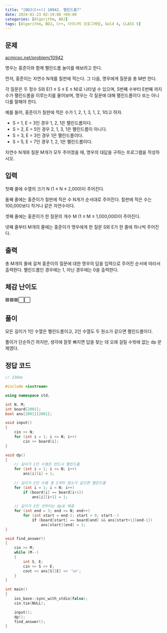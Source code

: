 ```yaml
---
title: "[BOJ(C++)] 10942. 팰린드롬?"
date: 2024-01-23 02:19:00 +09:00
categories: [Algorithm, BOJ]
tags: [Algorithm, BOJ, C++, 다이나믹 프로그래밍, Gold 4, CLASS 5]
---
```

## **문제**
[acmicpc.net/problem/10942](https://www.acmicpc.net/problem/10942)

명우는 홍준이와 함께 팰린드롬 놀이를 해보려고 한다.

먼저, 홍준이는 자연수 N개를 칠판에 적는다. 그 다음, 명우에게 질문을 총 M번 한다.

각 질문은 두 정수 S와 E(1 ≤ S ≤ E ≤ N)로 나타낼 수 있으며, S번째 수부터 E번째 까지 수가 팰린드롬을 이루는지를 물어보며, 명우는 각 질문에 대해 팰린드롬이다 또는 아니다를 말해야 한다.

예를 들어, 홍준이가 칠판에 적은 수가 1, 2, 1, 3, 1, 2, 1라고 하자.

- S = 1, E = 3인 경우 1, 2, 1은 팰린드롬이다.
- S = 2, E = 5인 경우 2, 1, 3, 1은 팰린드롬이 아니다.
- S = 3, E = 3인 경우 1은 팰린드롬이다.
- S = 5, E = 7인 경우 1, 2, 1은 팰린드롬이다.

자연수 N개와 질문 M개가 모두 주어졌을 때, 명우의 대답을 구하는 프로그램을 작성하시오.
<br>

## **입력**
첫째 줄에 수열의 크기 N (1 ≤ N ≤ 2,000)이 주어진다.

둘째 줄에는 홍준이가 칠판에 적은 수 N개가 순서대로 주어진다. 칠판에 적은 수는 100,000보다 작거나 같은 자연수이다.

셋째 줄에는 홍준이가 한 질문의 개수 M (1 ≤ M ≤ 1,000,000)이 주어진다.

넷째 줄부터 M개의 줄에는 홍준이가 명우에게 한 질문 S와 E가 한 줄에 하나씩 주어진다.
<br>

## **출력**
총 M개의 줄에 걸쳐 홍준이의 질문에 대한 명우의 답을 입력으로 주어진 순서에 따라서 출력한다. 팰린드롬인 경우에는 1, 아닌 경우에는 0을 출력한다.
<br>

## **체감 난이도**
🟩🟩🟩⬜⬜
<br>

## **풀이**
모든 길이가 1인 수열은 펠린드롬이고, 2인 수열도 두 원소가 같으면 펠린드롬이다.

풀이가 단순하긴 하지만, 생각에 잘못 빠지면 답을 찾는 데 오래 걸릴 수밖에 없는 dp 문제였다.
<br>

## **정답 코드**
```c++
// 236ms

#include <iostream>

using namespace std;

int N, M;
int board[2001];
bool ans[2001][2001];

void input()
{
    cin >> N;
    for (int i = 1; i <= N; i++)
        cin >> board[i];
}

void dp()
{
    // 길이가 1인 수열은 반드시 펠린드롬
    for (int i = 1; i <= N; i++)
        ans[i][i] = 1;
    
    // 길이가 2인 수열 중 2개의 원소가 같으면 펠린드롬
    for (int i = 1; i < N; i++)
        if (board[i] == board[i+1])
            ans[i][i+1] = 1;
    
    // 길이가 3인 것부터는 dp로 해결
    for (int end = 3; end <= N; end++)
        for (int start = end-2; start > 0; start--)
            if (board[start] == board[end] && ans[start+1][end-1])
                ans[start][end] = 1;
}

void find_answer()
{
    cin >> M;
    while (M--)
    {
        int S, E;
        cin >> S >> E;
        cout << ans[S][E] << '\n';
    }
}

int main()
{
    ios_base::sync_with_stdio(false);
    cin.tie(NULL);

    input();
    dp();
    find_answer();
}
```